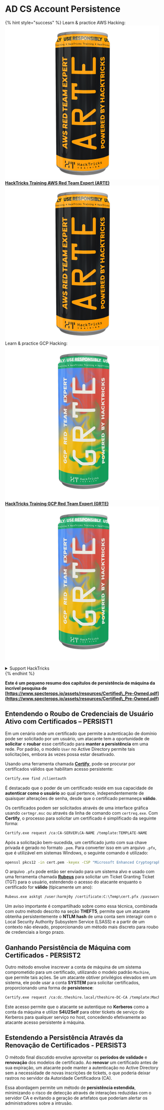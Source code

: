 # AD CS Account Persistence

{% hint style="success" %}
Learn & practice AWS Hacking:<img src="/.gitbook/assets/arte.png" alt="" data-size="line">[**HackTricks Training AWS Red Team Expert (ARTE)**](https://training.hacktricks.xyz/courses/arte)<img src="/.gitbook/assets/arte.png" alt="" data-size="line">\
Learn & practice GCP Hacking: <img src="/.gitbook/assets/grte.png" alt="" data-size="line">[**HackTricks Training GCP Red Team Expert (GRTE)**<img src="/.gitbook/assets/grte.png" alt="" data-size="line">](https://training.hacktricks.xyz/courses/grte)

<details>

<summary>Support HackTricks</summary>

* Check the [**subscription plans**](https://github.com/sponsors/carlospolop)!
* **Join the** 💬 [**Discord group**](https://discord.gg/hRep4RUj7f) or the [**telegram group**](https://t.me/peass) or **follow** us on **Twitter** 🐦 [**@hacktricks\_live**](https://twitter.com/hacktricks\_live)**.**
* **Share hacking tricks by submitting PRs to the** [**HackTricks**](https://github.com/carlospolop/hacktricks) and [**HackTricks Cloud**](https://github.com/carlospolop/hacktricks-cloud) github repos.

</details>
{% endhint %}

**Este é um pequeno resumo dos capítulos de persistência de máquina da incrível pesquisa de [https://www.specterops.io/assets/resources/Certified\_Pre-Owned.pdf](https://www.specterops.io/assets/resources/Certified\_Pre-Owned.pdf)**

## **Entendendo o Roubo de Credenciais de Usuário Ativo com Certificados – PERSIST1**

Em um cenário onde um certificado que permite a autenticação de domínio pode ser solicitado por um usuário, um atacante tem a oportunidade de **solicitar** e **roubar** esse certificado para **manter a persistência** em uma rede. Por padrão, o modelo `User` no Active Directory permite tais solicitações, embora às vezes possa estar desativado.

Usando uma ferramenta chamada [**Certify**](https://github.com/GhostPack/Certify), pode-se procurar por certificados válidos que habilitam acesso persistente:
```bash
Certify.exe find /clientauth
```
É destacado que o poder de um certificado reside em sua capacidade de **autenticar como o usuário** ao qual pertence, independentemente de quaisquer alterações de senha, desde que o certificado permaneça **válido**.

Os certificados podem ser solicitados através de uma interface gráfica usando `certmgr.msc` ou através da linha de comando com `certreq.exe`. Com **Certify**, o processo para solicitar um certificado é simplificado da seguinte forma:
```bash
Certify.exe request /ca:CA-SERVER\CA-NAME /template:TEMPLATE-NAME
```
Após a solicitação bem-sucedida, um certificado junto com sua chave privada é gerado no formato `.pem`. Para converter isso em um arquivo `.pfx`, que é utilizável em sistemas Windows, o seguinte comando é utilizado:
```bash
openssl pkcs12 -in cert.pem -keyex -CSP "Microsoft Enhanced Cryptographic Provider v1.0" -export -out cert.pfx
```
O arquivo `.pfx` pode então ser enviado para um sistema alvo e usado com uma ferramenta chamada [**Rubeus**](https://github.com/GhostPack/Rubeus) para solicitar um Ticket Granting Ticket (TGT) para o usuário, estendendo o acesso do atacante enquanto o certificado for **válido** (tipicamente um ano):
```bash
Rubeus.exe asktgt /user:harmj0y /certificate:C:\Temp\cert.pfx /password:CertPass!
```
Um aviso importante é compartilhado sobre como essa técnica, combinada com outro método descrito na seção **THEFT5**, permite que um atacante obtenha persistentemente o **NTLM hash** de uma conta sem interagir com o Local Security Authority Subsystem Service (LSASS) e a partir de um contexto não elevado, proporcionando um método mais discreto para roubo de credenciais a longo prazo.

## **Ganhando Persistência de Máquina com Certificados - PERSIST2**

Outro método envolve inscrever a conta de máquina de um sistema comprometido para um certificado, utilizando o modelo padrão `Machine`, que permite tais ações. Se um atacante obtiver privilégios elevados em um sistema, ele pode usar a conta **SYSTEM** para solicitar certificados, proporcionando uma forma de **persistence**:
```bash
Certify.exe request /ca:dc.theshire.local/theshire-DC-CA /template:Machine /machine
```
Este acesso permite que o atacante se autentique no **Kerberos** como a conta da máquina e utilize **S4U2Self** para obter tickets de serviço do Kerberos para qualquer serviço no host, concedendo efetivamente ao atacante acesso persistente à máquina.

## **Estendendo a Persistência Através da Renovação de Certificados - PERSIST3**

O método final discutido envolve aproveitar os **períodos de validade** e **renovação** dos modelos de certificado. Ao **renovar** um certificado antes de sua expiração, um atacante pode manter a autenticação no Active Directory sem a necessidade de novas inscrições de tickets, o que poderia deixar rastros no servidor da Autoridade Certificadora (CA).

Essa abordagem permite um método de **persistência estendida**, minimizando o risco de detecção através de interações reduzidas com o servidor CA e evitando a geração de artefatos que poderiam alertar os administradores sobre a intrusão.

